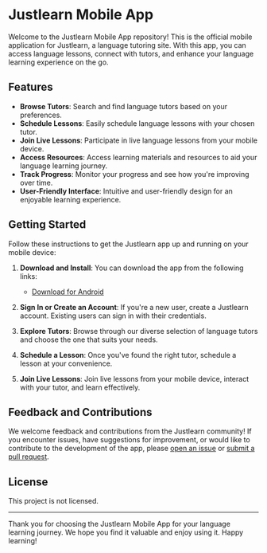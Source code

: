 # Justlearn Mobile App

Welcome to the Justlearn Mobile App repository! This is the official mobile application for Justlearn, a language tutoring site. With this app, you can access language lessons, connect with tutors, and enhance your language learning experience on the go.

## Features

- **Browse Tutors**: Search and find language tutors based on your preferences.
- **Schedule Lessons**: Easily schedule language lessons with your chosen tutor.
- **Join Live Lessons**: Participate in live language lessons from your mobile device.
- **Access Resources**: Access learning materials and resources to aid your language learning journey.
- **Track Progress**: Monitor your progress and see how you're improving over time.
- **User-Friendly Interface**: Intuitive and user-friendly design for an enjoyable learning experience.

## Getting Started

Follow these instructions to get the Justlearn app up and running on your mobile device:

1. **Download and Install**: You can download the app from the following links:
   - [Download for Android](https://github.com/jamesdev23/Justlearn/blob/master/justlearn.apk)

2. **Sign In or Create an Account**: If you're a new user, create a Justlearn account. Existing users can sign in with their credentials.

3. **Explore Tutors**: Browse through our diverse selection of language tutors and choose the one that suits your needs.

4. **Schedule a Lesson**: Once you've found the right tutor, schedule a lesson at your convenience.

5. **Join Live Lessons**: Join live lessons from your mobile device, interact with your tutor, and learn effectively.

## Feedback and Contributions

We welcome feedback and contributions from the Justlearn community! If you encounter issues, have suggestions for improvement, or would like to contribute to the development of the app, please [open an issue](https://github.com/jamesdev23/Justlearn/issues) or [submit a pull request](https://github.com/jamesdev23/Justlearn/pulls).

## License

This project is not licensed.

---

Thank you for choosing the Justlearn Mobile App for your language learning journey. We hope you find it valuable and enjoy using it. Happy learning!
